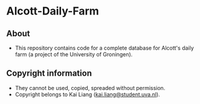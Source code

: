 # Alcott-Daily-Farm

## About
- This repository contains code for a complete database for Alcott's daily farm (a project of the University of Groningen).

## Copyright information
- They cannot be used, copied, spreaded without permission.
- Copyright belongs to Kai Liang (kai.liang@student.uva.nl).
